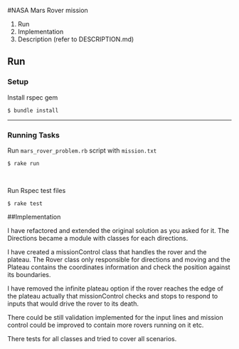 
#NASA Mars Rover mission

  1. Run 
  2. Implementation
  3. Description (refer to DESCRIPTION.md)


## Run

### Setup
Install rspec gem
```
$ bundle install
```
---

### Running Tasks

Run `mars_rover_problem.rb` script with `mission.txt`
```
$ rake run
```

<br />

Run Rspec test files
```
$ rake test
```

##Implementation

I have refactored and extended the original solution as you asked for it.
The Directions became a module with classes for each directions.

I have created a missionControl class that handles the rover and the plateau. 
The Rover class only responsible for directions and moving and the Plateau contains
the coordinates information and check the position against its boundaries.

I have removed the infinite plateau option if the rover reaches the edge of the plateau 
actually that missionControl checks and stops to respond to inputs that would drive the rover
to its death. 

There could be still validation implemented for the input lines and mission control could be
improved to contain more rovers running on it etc. 

There tests for all classes and tried to cover all scenarios.